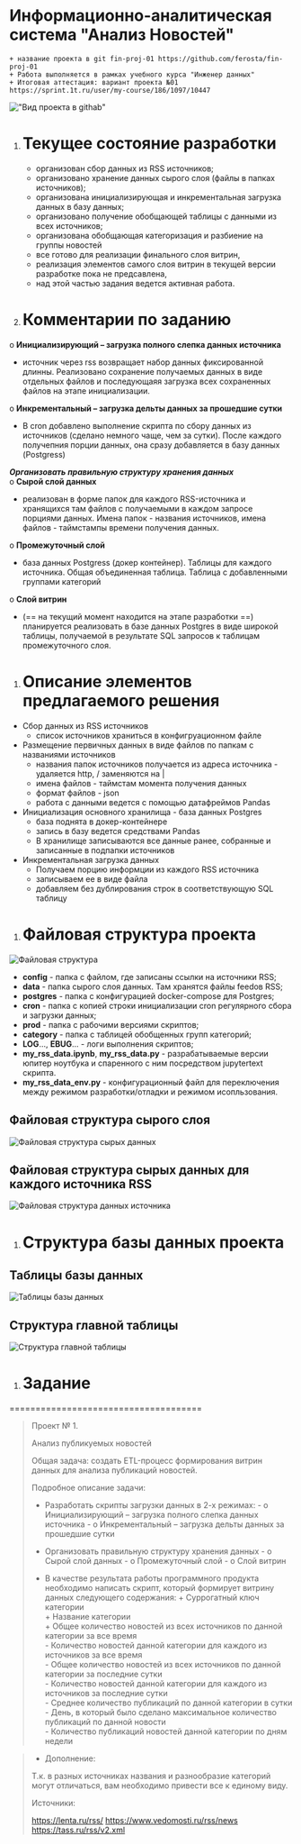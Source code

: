 # **Информационно-аналитическая система "Анализ Новостей"**   
    + название проекта в git fin-proj-01 https://github.com/ferosta/fin-proj-01   
    + Работа выполняется в рамках учебного курса "Инженер данных"  
    + Итоговая аттестация: вариант проекта №01 https://sprint.1t.ru/user/my-course/186/1097/10447  
!["Вид проекта в githab"](./pic/prj_github_view.png "gitHub - Вид проекта ") 
    



1. # Текущее состояние разработки
    * организован сбор данных из RSS источников;
    * организовано хранение данных сырого слоя (файлы в папках источников);
    * организована инициализирующая и инкрементальная загрузка данных в базу данных;
    * организовано получение обобщающей таблицы с данными из всех источников;
    * организована обобщающая категоризация и разбиение на группы новостей
    
    - все готово для реализации финального слоя витрин,
    - реализация элементов самого слоя витрин в текущей версии разработке пока не предсавлена,
    - над этой частью задания ведется активная работа. 


1. # Комментарии по заданию

o   **Инициализирующий – загрузка полного слепка данных источника**  
+ источник через rss возвращает набор данных фиксированной длинны. Реализовано сохранение получаемых данных в виде отдельных файлов и последующаяя загрузка всех сохраненных файлов на этапе инициализации.

o   **Инкрементальный – загрузка дельты данных за прошедшие сутки**  
+ В cron добавлено выполнение скрипта по сбору данных из источников (сделано немного чаще, чем за сутки). После каждого получепния порции данных, она сразу добавляется в базу данных (Postgress) 

***Организовать правильную структуру хранения данных***  
o   **Сырой слой данных**    
+ реализован в форме папок для каждого RSS-источника и хранящихся там файлов с получаемыми в каждом запросе порциями данных. Имена папок - названия источников, имена файлов - таймстампы времени получения данных.  

o  **Промежуточный слой**
+ база данных Postgress (докер контейнер). Таблицы для каждого источника. Общая объединенная таблица. Таблица с добавленными группами категорий  

o   **Слой витрин**
+ (== на текущий момент находится на этапе разработки ==)  
планируется реализовать в базе данных Postgres в виде широкой таблицы, получаемой в результате SQL запросов к таблицам промежуточного слоя.




1. # Описание элементов предлагаемого решения

* Сбор данных из RSS источников
    * список источников храниться в конфигруационном файле 
* Размещение первичных данных в виде файлов по папкам с названиями источников
    * названия папок источников получается из адреса источника - удаляется http, / заменяются на |
    * имена файлов - таймстам момента получения данных
    * формат файлов - json
    * работа с данными ведется с помощью датафреймов Pandas
* Инициализация основного хранилища - база данных Postgres
    * база поднята в докер-контейнере
    * запись в базу ведется средствами Pandas
    * В хранилище записываются все данные ранее, собранные и записанные в подпапки источников
* Инкрементальная загрузка данных
    * Получаем порцию информции из каждого RSS источника
    * записываем ее в виде файла
    * добавляем без дублирования строк в соответствующую SQL таблицу


1. # Файловая структура проекта
![Файловая структура](./pic/prj_structure.png "Структура проекта")  

- **config** - папка с файлом, где записаны ссылки на источники RSS;
- **data** - папка сырого слоя данных. Там хранятся файлы feedов RSS;
- **postgres** - папка с конфигурацией docker-compose для Postgres;
- **cron** - папка с копией строки инициализации cron регулярного сбора и загрузки данных;
- **prod** - папка с рабочими версиями скриптов;
- **category** - папка с таблицей обобщенных групп категорий;
- **LOG**..., **EBUG**... - логи выполнения скриптов;
- **my_rss_data.ipynb**, **my_rss_data.py** - разрабатываемые версии юпитер ноутбука и спаренного с ним посредством jupytertext скрипта.
- **my_rss_data_env.py** - конфигурационный файл для переключения между режимом разработки/отладки и режимом исопльзования.  

    
## Файловая структура сырого слоя
![Файловая структура сырых данных](./pic/prj_files_structure.png "Структура файлов сырых данных")  
## Файловая структура сырых данных для каждого источника RSS
![Файловая структура данных источника](./pic/prj_source_files.png "Сырые даннаые источика")  


1. # Структура базы данных проекта
## Таблицы базы данных 
![Таблицы базы данных](./pic/prj_db_structure.png "Список таблиц БД")
## Структура главной таблицы
![Структура главной таблицы](./pic/table-main_cat-shema.png "Главная таблица") 



1. # Задание

<!-- #raw -->
=====================================
> Проект № 1.
> 
> Анализ публикуемых новостей
> 
> Общая задача: создать ETL-процесс формирования витрин данных для анализа публикаций новостей.
> 
> Подробное описание задачи:
> 
> * Разработать скрипты загрузки данных в 2-х режимах:
    - o   Инициализирующий – загрузка полного слепка данных источника
    - o   Инкрементальный – загрузка дельты данных за прошедшие сутки
> 
> * Организовать правильную структуру хранения данных
    - o   Сырой слой данных
    - o   Промежуточный слой
    - o   Слой витрин
> 
> * В качестве результата работы программного продукта необходимо написать скрипт, который формирует витрину данных следующего содержания:
    + Суррогатный ключ категории  
    + Название категории  
    + Общее количество новостей из всех источников по данной категории за все время  
    - Количество новостей данной категории для каждого из источников за все время  
    - Общее количество новостей из всех источников по данной категории за последние сутки  
    - Количество новостей данной категории для каждого из источников за последние сутки  
    - Среднее количество публикаций по данной категории в сутки  
    - День, в который было сделано максимальное количество публикаций по данной новости  
    - Количество публикаций новостей данной категории по дням недели  

> * Дополнение:
> 
> Т.к. в разных источниках названия и разнообразие категорий могут отличаться, вам необходимо привести все к единому виду.
> 
> Источники:
> 
> https://lenta.ru/rss/
> https://www.vedomosti.ru/rss/news
> https://tass.ru/rss/v2.xml
<!-- #endraw -->
